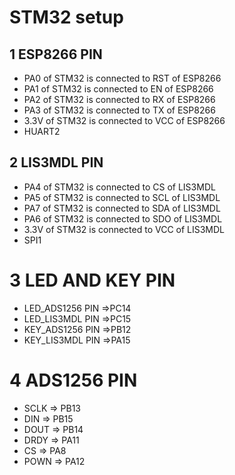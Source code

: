 # STM32 setup

## 1 ESP8266 PIN

- PA0 of STM32 is connected to RST of ESP8266
- PA1 of STM32 is connected to EN of ESP8266
- PA2 of STM32 is connected to RX of ESP8266
- PA3 of STM32 is connected to TX of ESP8266
- 3.3V of STM32 is connected to VCC of ESP8266
- HUART2

## 2 LIS3MDL PIN

- PA4 of STM32 is connected to CS of LIS3MDL
- PA5 of STM32 is connected to SCL of LIS3MDL
- PA7 of STM32 is connected to SDA of LIS3MDL
- PA6 of STM32 is connected to SDO of LIS3MDL
- 3.3V of STM32 is connected to VCC of LIS3MDL
- SPI1

# 3 LED AND KEY PIN

- LED_ADS1256 PIN =>PC14
- LED_LIS3MDL PIN =>PC15
- KEY_ADS1256 PIN =>PB12
- KEY_LIS3MDL PIN =>PA15

# 4 ADS1256 PIN

- SCLK   => PB13
- DIN     => PB15
- DOUT  => PB14
- DRDY  => PA11
- CS        => PA8
- POWN => PA12

